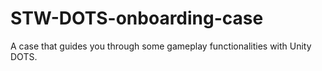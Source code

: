 # STW-DOTS-onboarding-case
 A case that guides you through some gameplay functionalities with Unity DOTS.
